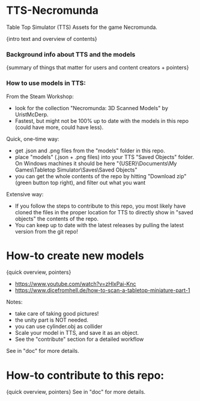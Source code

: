 # TTS-Necromunda
Table Top Simulator (TTS) Assets for the game Necromunda.

{intro text and overview of contents}

### Background info about TTS and the models
{summary of things that matter for users and content creators + pointers}

### How to use models in TTS:
From the Steam Workshop:
- look for the collection "Necromunda: 3D Scanned Models" by UristMcDerp.
- Fastest, but might not be 100% up to date with the models in this repo (could have more, could have less).

Quick, one-time way:
- get .json and .png files from the "models" folder in this repo.
- place "models" (.json + .png files) into your TTS "Saved Objects" folder. On Windows machines it should be here "{USER}\Documents\My Games\Tabletop Simulator\Saves\Saved Objects"
- you can get the whole contents of the repo by hitting "Download zip" (green button top right), and filter out what you want

Extensive way:
- If you follow the steps to contribute to this repo, you most likely have cloned the files in the proper location for TTS to directly show in "saved objects" the contents of the repo.
- You can keep up to date with the latest releases by pulling the latest version from the git repo!

# How-to create new models
{quick overview, pointers}
- https://www.youtube.com/watch?v=zHlxPai-Knc
- https://www.dicefromhell.de/how-to-scan-a-tabletop-miniature-part-1

Notes:
- take care of taking good pictures!
- the unity part is NOT needed.
- you can use cylinder.obj as collider
- Scale your model in TTS, and save it as an object.
- See the "contribute" section for a detailed workflow

See in "doc" for more details.

# How-to contribute to this repo:
{quick overview, pointers}
See in "doc" for more details.


